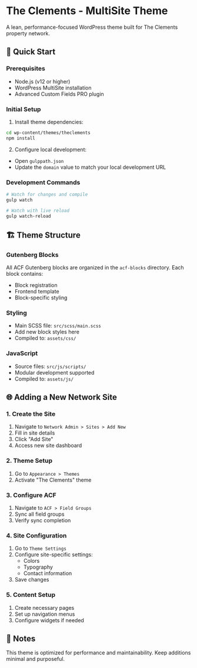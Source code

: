 # The Clements - MultiSite Theme
A lean, performance-focused WordPress theme built for The Clements property network.

## 🚀 Quick Start

### Prerequisites
- Node.js (v12 or higher)
- WordPress MultiSite installation
- Advanced Custom Fields PRO plugin

### Initial Setup

1. Install theme dependencies:
```bash
cd wp-content/themes/theclements
npm install
```

2. Configure local development:
- Open `gulppath.json`
- Update the `domain` value to match your local development URL

### Development Commands

```bash
# Watch for changes and compile
gulp watch

# Watch with live reload
gulp watch-reload
```

## 🏗 Theme Structure

### Gutenberg Blocks
All ACF Gutenberg blocks are organized in the `acf-blocks` directory. Each block contains:
- Block registration
- Frontend template
- Block-specific styling

### Styling
- Main SCSS file: `src/scss/main.scss`
- Add new block styles here
- Compiled to: `assets/css/`

### JavaScript
- Source files: `src/js/scripts/`
- Modular development supported
- Compiled to: `assets/js/`

## 🌐 Adding a New Network Site

### 1. Create the Site
1. Navigate to `Network Admin > Sites > Add New`
2. Fill in site details
3. Click "Add Site"
4. Access new site dashboard

### 2. Theme Setup
1. Go to `Appearance > Themes`
2. Activate "The Clements" theme

### 3. Configure ACF
1. Navigate to `ACF > Field Groups`
2. Sync all field groups
3. Verify sync completion

### 4. Site Configuration
1. Go to `Theme Settings`
2. Configure site-specific settings:
   - Colors
   - Typography
   - Contact information
3. Save changes

### 5. Content Setup
1. Create necessary pages
2. Set up navigation menus
3. Configure widgets if needed

## 📝 Notes
This theme is optimized for performance and maintainability. Keep additions minimal and purposeful.
